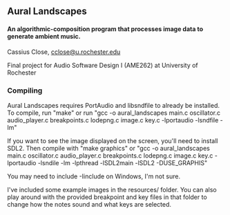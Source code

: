<h2>Aural Landscapes</h2>
<h4>An algorithmic-composition program that processes image data to generate ambient music. </h4>

Cassius Close, cclose@u.rochester.edu

Final project for Audio Software Design I (AME262) at University of Rochester

<h3>Compiling</h3>

Aural Landscapes requires PortAudio and libsndfile to already be installed.
To compile, run 
    "make"
or run
    "gcc -o aural_landscapes main.c oscillator.c audio_player.c breakpoints.c
    lodepng.c image.c key.c -lportaudio -lsndfile -lm"


If you want to see the image displayed on the screen, you'll need to install
SDL2. Then compile with
    "make graphics"
or
    "gcc -o aural_landscapes main.c oscillator.c audio_player.c breakpoints.c
    lodepng.c image.c key.c -lportaudio -lsndile -lm -lpthread -lSDL2main -lSDL2
    -DUSE_GRAPHIS"


You may need to include -Iinclude on Windows, I'm not sure.

I've included some example images in the resources/ folder. You can also play
around with the provided breakpoint and key files in that folder to change how the
notes sound and what keys are selected.
